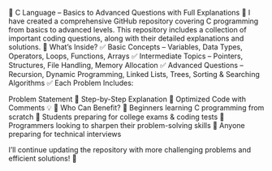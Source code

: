 📂 C Language – Basics to Advanced Questions with Full Explanations 🚀
I have created a comprehensive GitHub repository covering C programming from basics to advanced levels. This repository includes a collection of important coding questions, along with their detailed explanations and solutions.
📌 What’s Inside?
✅ Basic Concepts – Variables, Data Types, Operators, Loops, Functions, Arrays
✅ Intermediate Topics – Pointers, Structures, File Handling, Memory Allocation
✅ Advanced Questions – Recursion, Dynamic Programming, Linked Lists, Trees, Sorting & Searching Algorithms
✅ Each Problem Includes:

Problem Statement 📜
Step-by-Step Explanation 📖
Optimized Code with Comments 💡
🎯 Who Can Benefit?
🔹 Beginners learning C programming from scratch
🔹 Students preparing for college exams & coding tests
🔹 Programmers looking to sharpen their problem-solving skills
🔹 Anyone preparing for technical interviews

I’ll continue updating the repository with more challenging problems and efficient solutions! 🚀
